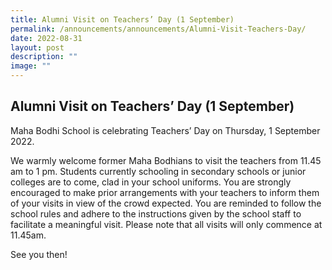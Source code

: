 ```yaml
---
title: Alumni Visit on Teachers’ Day (1 September)
permalink: /announcements/announcements/Alumni-Visit-Teachers-Day/
date: 2022-08-31
layout: post
description: ""
image: ""
---
```


## Alumni Visit on Teachers’ Day (1 September)


Maha Bodhi School is celebrating Teachers’ Day on Thursday, 1 September 2022.

We warmly welcome former Maha Bodhians to visit the teachers from 11.45 am to 1 pm. Students currently schooling in secondary schools or junior colleges are to come, clad in your school uniforms. You are strongly encouraged to make prior arrangements with your teachers to inform them of your visits in view of the crowd expected. You are reminded to follow the school rules and adhere to the instructions given by the school staff to facilitate a meaningful visit. Please note that all visits will only commence at 11.45am.

See you then!